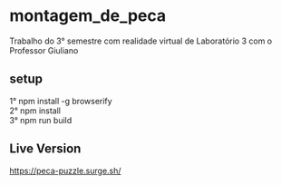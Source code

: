 # montagem_de_peca
Trabalho do 3° semestre com realidade virtual de Laboratório 3 com o Professor Giuliano
## setup
1° npm install -g browserify  
2° npm install  
3° npm run build  
## Live Version
https://peca-puzzle.surge.sh/
